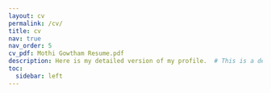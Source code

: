```yaml
---
layout: cv
permalink: /cv/
title: cv
nav: true
nav_order: 5
cv_pdf: Mothi Gowtham Resume.pdf
description: Here is my detailed version of my profile.  # This is a description of the page. You can modify it in '_pages/cv.md'. You can also change or remove the top pdf download button.
toc:
  sidebar: left
---
```

